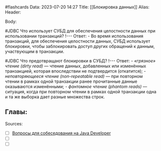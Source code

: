#flashcards
Data: 2023-07-20 14:27
Title: [[Блокировка данных]]
Alias:
Header:




Body:


#JDBC 
Что использует СУБД для обеспечения целостности данных при использовании транзакций?
!---
Ответ:
	- Во время использования транзакций, для обеспечения целостности данных, СУБД использует блокировки, чтобы заблокировать доступ других обращений к данным, участвующим в транзакции.
<!--SR:!2023-11-03,10,290-->


#JDBC 
Что предотвращают блокировки в СУБД?
!---
Ответ:
	- _«грязное» чтение (dirty read)_ — чтение данных, добавленных или изменённых транзакцией, которая впоследствии не подтвердится (откатится);
	- _неповторяющееся чтение (non-repeatable read)_ — при повторном чтении в рамках одной транзакции ранее прочитанные данные оказываются изменёнными;
	- _фантомное чтение (phantom reads)_ — ситуация, когда при повторном чтении в рамках одной транзакции одна и та же выборка дает разные множества строк.
<!--SR:!2023-10-27,1,230-->




Главы:
-


Sources:
- [ ] [Вопросы для собеседования на Java Developer](https://github.com/enhorse/java-interview/blob/master/README.md#%D0%9E%D0%9E%D0%9F)
- [ ] []()
- [ ] []()
